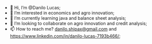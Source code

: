 - 👋 Hi, I’m @Danilo Lucas;
- 👀 I’m interested in economics and agro innovation;
- 🌱 I’m currently learning java and balance sheet analysis;
- 💞️ I’m looking to collaborate on agro innovation and credit analysis;
- 📫 How to reach me? danilo.shipax@gmail.com and https://www.linkedin.com/in/danilo-lucas-7193b466/;

<!---
shipax/shipax is a ✨ special ✨ repository because its `README.md` (this file) appears on your GitHub profile.
You can click the Preview link to take a look at your changes.
--->
